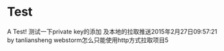 # Test
A Test!
测试一下private key的添加 及本地的拉取推送2015年2月27日09:57:21 by tanliansheng
webstorm怎么只能使用http方式拉取项目5